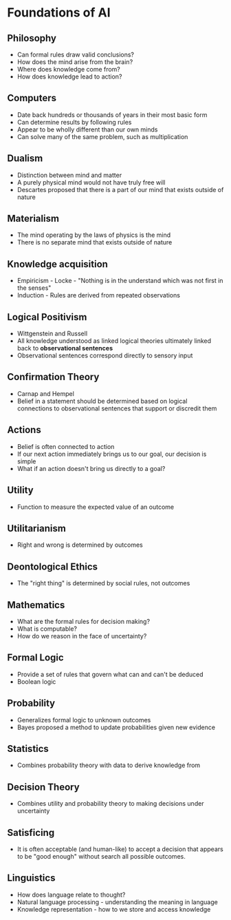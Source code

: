 Foundations of AI
=================

Philosophy
----------

- Can formal rules draw valid conclusions?
- How does the mind arise from the brain?
- Where does knowledge come from?
- How does knowledge lead to action?

Computers
---------

- Date back hundreds or thousands of years in their most basic form
- Can determine results by following rules
- Appear to be wholly different than our own minds
- Can solve many of the same problem, such as multiplication

Dualism
-------

- Distinction between mind and matter
- A purely physical mind would not have truly free will
- Descartes proposed that there is a part of our mind that exists outside of nature

Materialism
-----------

- The mind operating by the laws of physics is the mind
- There is no separate mind that exists outside of nature

Knowledge acquisition
--------------------

- Empiricism - Locke - "Nothing is in the understand which was not first in the senses"
- Induction - Rules are derived from repeated observations

Logical Positivism
------------------

- Wittgenstein and Russell
- All knowledge understood as linked logical theories ultimately linked back to **observational sentences**
- Observational sentences correspond directly to sensory input

Confirmation Theory
-------------------

- Carnap and Hempel
- Belief in a statement should be determined based on logical connections to observational sentences that support or discredit them

Actions
-------

- Belief is often connected to action
- If our next action immediately brings us to our goal, our decision is simple
- What if an action doesn't bring us directly to a goal?

Utility
-------

- Function to measure the expected value of an outcome

Utilitarianism
--------------

- Right and wrong is determined by outcomes

Deontological Ethics
--------------------

- The "right thing" is determined by social rules, not outcomes

Mathematics
-----------

- What are the formal rules for decision making?
- What is computable?
- How do we reason in the face of uncertainty?

Formal Logic
------------

- Provide a set of rules that govern what can and can't be deduced
- Boolean logic

Probability
-----------

- Generalizes formal logic to unknown outcomes
- Bayes proposed a method to update probabilities given new evidence

Statistics
----------

- Combines probability theory with data to derive knowledge from

Decision Theory
---------------

- Combines utility and probability theory to making decisions under uncertainty

Satisficing
-----------

- It is often acceptable (and human-like) to accept a decision that appears to be "good enough" without search all possible outcomes.

Linguistics
-----------

- How does language relate to thought?
- Natural language processing - understanding the meaning in language
- Knowledge representation - how to we store and access knowledge
